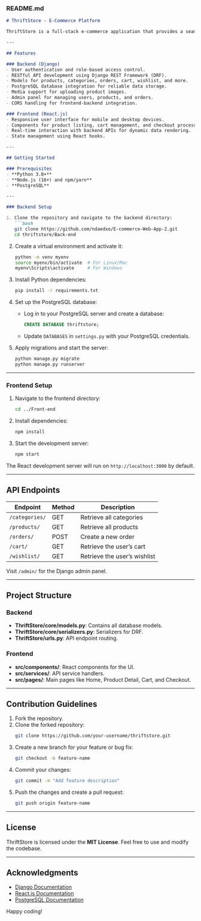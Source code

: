 ### README.md

```markdown
# ThriftStore - E-Commerce Platform

ThriftStore is a full-stack e-commerce application that provides a seamless online shopping experience. Built with **Django** on the backend and **React.js** on the frontend, it offers features like product browsing, shopping cart management, order placement, and payment processing.

---

## Features

### Backend (Django)
- User authentication and role-based access control.
- RESTful API development using Django REST Framework (DRF).
- Models for products, categories, orders, cart, wishlist, and more.
- PostgreSQL database integration for reliable data storage.
- Media support for uploading product images.
- Admin panel for managing users, products, and orders.
- CORS handling for frontend-backend integration.

### Frontend (React.js)
- Responsive user interface for mobile and desktop devices.
- Components for product listing, cart management, and checkout process.
- Real-time interaction with backend APIs for dynamic data rendering.
- State management using React hooks.

---

## Getting Started

### Prerequisites
- **Python 3.8+**
- **Node.js (16+) and npm/yarn**
- **PostgreSQL**

---

### Backend Setup

1. Clone the repository and navigate to the backend directory:
   ```bash
   git clone https://github.com/ndaedxo/E-commerce-Web-App-2.git
   cd thriftstore/Back-end
   ```

2. Create a virtual environment and activate it:
   ```bash
   python -m venv myenv
   source myenv/bin/activate  # For Linux/Mac
   myenv\Scripts\activate     # For Windows
   ```

3. Install Python dependencies:
   ```bash
   pip install -r requirements.txt
   ```

4. Set up the PostgreSQL database:
   - Log in to your PostgreSQL server and create a database:
     ```sql
     CREATE DATABASE thriftstore;
     ```
   - Update `DATABASES` in `settings.py` with your PostgreSQL credentials.

5. Apply migrations and start the server:
   ```bash
   python manage.py migrate
   python manage.py runserver
   ```

---

### Frontend Setup

1. Navigate to the frontend directory:
   ```bash
   cd ../Front-end
   ```

2. Install dependencies:
   ```bash
   npm install
   ```

3. Start the development server:
   ```bash
   npm start
   ```

The React development server will run on `http://localhost:3000` by default.

---

## API Endpoints

| Endpoint               | Method | Description                   |
|------------------------|--------|-------------------------------|
| `/categories/`         | GET    | Retrieve all categories       |
| `/products/`           | GET    | Retrieve all products         |
| `/orders/`             | POST   | Create a new order            |
| `/cart/`               | GET    | Retrieve the user’s cart      |
| `/wishlist/`           | GET    | Retrieve the user’s wishlist  |

Visit `/admin/` for the Django admin panel.

---

## Project Structure

### Backend
- **ThriftStore/core/models.py**: Contains all database models.
- **ThriftStore/core/serializers.py**: Serializers for DRF.
- **ThriftStore/urls.py**: API endpoint routing.

### Frontend
- **src/components/**: React components for the UI.
- **src/services/**: API service handlers.
- **src/pages/**: Main pages like Home, Product Detail, Cart, and Checkout.

---

## Contribution Guidelines

1. Fork the repository.
2. Clone the forked repository:
   ```bash
   git clone https://github.com/your-username/thriftstore.git
   ```
3. Create a new branch for your feature or bug fix:
   ```bash
   git checkout -b feature-name
   ```
4. Commit your changes:
   ```bash
   git commit -m "Add feature description"
   ```
5. Push the changes and create a pull request:
   ```bash
   git push origin feature-name
   ```

---

## License

ThriftStore is licensed under the **MIT License**. Feel free to use and modify the codebase.

---

## Acknowledgments

- [Django Documentation](https://docs.djangoproject.com/)
- [React.js Documentation](https://reactjs.org/)
- [PostgreSQL Documentation](https://www.postgresql.org/)

Happy coding!
```